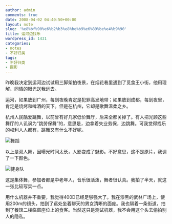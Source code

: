 ```yaml
---
author: admin
comments: true
date: 2008-04-02 04:40:50+00:00
layout: note
slug: '%e8%bf%90%e6%b2%b3%e8%be%b9%e6%89%be%e4%b9%90'
title: 运河边找乐
wordpress_id: 1431
categories:
- notes
- 不好归类
tags:
- 不好归类
- 摄影
---
```


昨晚我决定到运河边试试用三脚架拍夜景，在烟花巷里遇到了觅食王小街，他用理解、同情的眼光送我远去。

运河，如果放到广州，每到夜晚肯定是犯罪高发地带；如果放到成都，每到夜里，肯定是烧烤和啤酒的天下。但是在杭州，它却是歌舞温柔之乡。

杭州人民酷爱跳舞，以前曾有好几家低价舞厅，后来全都关掉了。有人把光顾这些舞厅的人讥讽为“跳劳保舞”的，意思是，边拿着失业劳保，边跳舞。可我觉得找乐的权利人人都有，跳舞又有什么不好呢。

![舞蹈](http://pic.yupoo.com/ctb.my/414185567ff0/medium.jpg)

以上是双人舞，因曝光时间太长，人影变成了魅影。不好意思，这不是原片，我调了一下颜色。

![健身队](http://pic.yupoo.com/ctb.my/345365567ff1/medium.jpg)

这是集体舞，参加者都是中老年人，音乐很活泼，舞者很认真。我拍了半天，就这一张比较写实一点。

用什么机器并不重要，我觉得400D已经足够强大了。我在漆黑的武林广场上，使用200m的镜头，拍到了远处坐着聊天的男女清晰的面庞。我也隔着一条街道，拍到了餐馆二楼临窗座位上的食客。当然这只是测试机器，我不会用这个头去偷拍别人的隐私。
